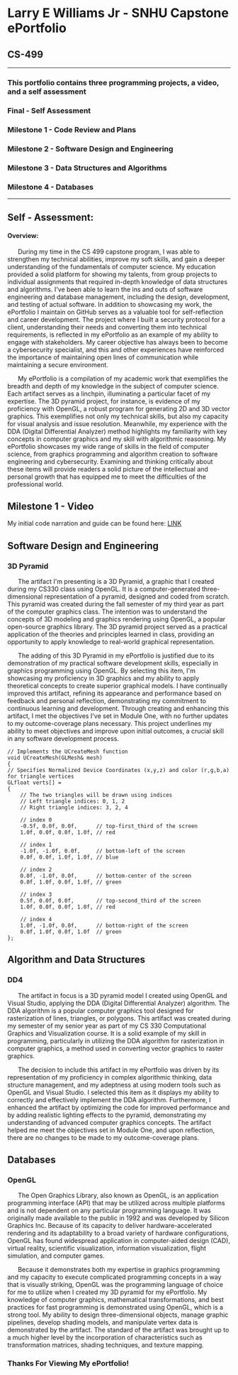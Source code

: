 # Larry E Williams Jr - SNHU Capstone ePortfolio
## CS-499

------------------------------------------------------------

### This portfolio contains three programming projects, a video, and a self assessment
### Final - Self Assessment
### Milestone 1 - Code Review and Plans 
### Milestone 2 - Software Design and Engineering 
### Milestone 3 - Data Structures and Algorithms
### Milestone 4 - Databases

-------------------------------------------------------------

## Self - Assessment: 

#### Overview:
&nbsp;&nbsp;&nbsp;&nbsp;&nbsp;&nbsp;During my time in the CS 499 capstone program, I was able to strengthen my technical abilities, improve my soft skills, and gain a deeper understanding of the fundamentals of computer science. My education provided a solid platform for showing my talents, from group projects to individual assignments that required in-depth knowledge of data structures and algorithms. I've been able to learn the ins and outs of software engineering and database management, including the design, development, and testing of actual software. In addition to showcasing my work, the ePortfolio I maintain on GitHub serves as a valuable tool for self-reflection and career development. The project where I built a security protocol for a client, understanding their needs and converting them into technical requirements, is reflected in my ePortfolio as an example of my ability to engage with stakeholders. My career objective has always been to become a cybersecurity specialist, and this and other experiences have reinforced the importance of maintaining open lines of communication while maintaining a secure environment.

&nbsp;&nbsp;&nbsp;&nbsp;&nbsp;&nbsp;My ePortfolio is a compilation of my academic work that exemplifies the breadth and depth of my knowledge in the subject of computer science. Each artifact serves as a linchpin, illuminating a particular facet of my expertise. The 3D pyramid project, for instance, is evidence of my proficiency with OpenGL, a robust program for generating 2D and 3D vector graphics. This exemplifies not only my technical skills, but also my capacity for visual analysis and issue resolution. Meanwhile, my experience with the DDA (Digital Differential Analyzer) method highlights my familiarity with key concepts in computer graphics and my skill with algorithmic reasoning. My ePortfolio showcases my wide range of skills in the field of computer science, from graphics programming and algorithm creation to software engineering and cybersecurity. Examining and thinking critically about these items will provide readers a solid picture of the intellectual and personal growth that has equipped me to meet the difficulties of the professional world.

## Milestone 1 - Video 

My initial code narration and guide can be found here: [LINK](https://www.dropbox.com/s/r1pncig5fvexr7v/CS4002-2CRLW.mov?dl=0 "Video Link")

## Software Design and Engineering
### 3D Pyramid
&nbsp;&nbsp;&nbsp;&nbsp;&nbsp;&nbsp;The artifact I'm presenting is a 3D Pyramid, a graphic that I created during my CS330 class using OpenGL. It is a computer-generated three-dimensional representation of a pyramid, designed and coded from scratch. This pyramid was created during the fall semester of my third year as part of the computer graphics class. The intention was to understand the concepts of 3D modeling and graphics rendering using OpenGL, a popular open-source graphics library. The 3D pyramid project served as a practical application of the theories and principles learned in class, providing an opportunity to apply knowledge to real-world graphical representation.

&nbsp;&nbsp;&nbsp;&nbsp;&nbsp;&nbsp;The adding of this 3D Pyramid in my ePortfolio is justified due to its demonstration of my practical software development skills, especially in graphics programming using OpenGL. By selecting this item, I'm showcasing my proficiency in 3D graphics and my ability to apply theoretical concepts to create superior graphical models. I have continually improved this artifact, refining its appearance and performance based on feedback and personal reflection, demonstrating my commitment to continuous learning and development. Through creating and enhancing this artifact, I met the objectives I've set in Module One, with no further updates to my outcome-coverage plans necessary. This project underlines my ability to meet objectives and improve upon initial outcomes, a crucial skill in any software development process.

    // Implements the UCreateMesh function
    void UCreateMesh(GLMesh& mesh)
    {
    // Specifies Normalized Device Coordinates (x,y,z) and color (r,g,b,a) for triangle vertices
    GLfloat verts[] =
    {
        // The two triangles will be drawn using indices
        // Left triangle indices: 0, 1, 2
        // Right triangle indices: 3, 2, 4

        // index 0
        -0.5f, 0.0f, 0.0f,      // top-first_third of the screen
        1.0f, 0.0f, 0.0f, 1.0f, // red

        // index 1
        -1.0f, -1.0f, 0.0f,     // bottom-left of the screen
        0.0f, 0.0f, 1.0f, 1.0f, // blue

        // index 2
        0.0f, -1.0f, 0.0f,      // bottom-center of the screen
        0.0f, 1.0f, 0.0f, 1.0f, // green

        // index 3
        0.5f, 0.0f, 0.0f,       // top-second_third of the screen
        1.0f, 0.0f, 0.0f, 1.0f, // red

        // index 4
        1.0f, -1.0f, 0.0f,      // bottom-right of the screen
        0.0f, 1.0f, 0.0f, 1.0f  // green
    };



## Algorithm and Data Structures 
### DD4
&nbsp;&nbsp;&nbsp;&nbsp;&nbsp;&nbsp;The artifact in focus is a 3D pyramid model I created using OpenGL and Visual Studio, applying the DDA (Digital Differential Analyzer) algorithm. The DDA algorithm is a popular computer graphics tool designed for rasterization of lines, triangles, or polygons. This artifact was created during my semester of my senior year as part of my CS 330 Computational Graphics and Visualization course. It is a solid example of my skill in programming, particularly in utilizing the DDA algorithm for rasterization in computer graphics, a method used in converting vector graphics to raster graphics.

&nbsp;&nbsp;&nbsp;&nbsp;&nbsp;&nbsp;The decision to include this artifact in my ePortfolio was driven by its representation of my proficiency in complex algorithmic thinking, data structure management, and my adeptness at using modern tools such as OpenGL and Visual Studio. I selected this item as it displays my ability to correctly and effectively implement the DDA algorithm. Furthermore, I enhanced the artifact by optimizing the code for improved performance and by adding realistic lighting effects to the pyramid, demonstrating my understanding of advanced computer graphics concepts. The artifact helped me meet the objectives set in Module One, and upon reflection, there are no changes to be made to my outcome-coverage plans.




## Databases
### OpenGL
&nbsp;&nbsp;&nbsp;&nbsp;&nbsp;&nbsp;The Open Graphics Library, also known as OpenGL, is an application programming interface (API) that may be utilized across multiple platforms and is not dependent on any particular programming language. It was originally made available to the public in 1992 and was developed by Silicon Graphics Inc. Because of its capacity to deliver hardware-accelerated rendering and its adaptability to a broad variety of hardware configurations, OpenGL has found widespread application in computer-aided design (CAD), virtual reality, scientific visualization, information visualization, flight simulation, and computer games.

&nbsp;&nbsp;&nbsp;&nbsp;&nbsp;&nbsp;Because it demonstrates both my expertise in graphics programming and my capacity to execute complicated programming concepts in a way that is visually striking, OpenGL was the programming language of choice for me to utilize when I created my 3D pyramid for my ePortfolio. My knowledge of computer graphics, mathematical transformations, and best practices for fast programming is demonstrated using OpenGL, which is a strong tool. My ability to design three-dimensional objects, manage graphic pipelines, develop shading models, and manipulate vertex data is demonstrated by the artifact. The standard of the artifact was brought up to a much higher level by the incorporation of characteristics such as transformation matrices, shading techniques, and texture mapping.



### Thanks For Viewing My ePortfolio! 
